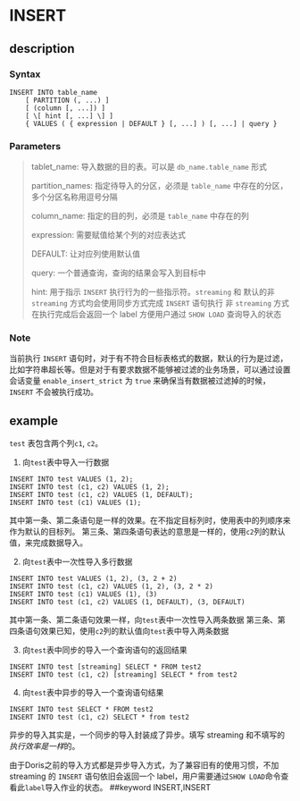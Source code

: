 # INSERT
## description
### Syntax

```
INSERT INTO table_name
    [ PARTITION (, ...) ]
    [ (column [, ...]) ]
    [ \[ hint [, ...] \] ]
    { VALUES ( { expression | DEFAULT } [, ...] ) [, ...] | query }
```

### Parameters

> tablet_name: 导入数据的目的表。可以是 `db_name.table_name` 形式
> 
> partition_names: 指定待导入的分区，必须是 `table_name` 中存在的分区，多个分区名称用逗号分隔
>
> column_name: 指定的目的列，必须是 `table_name` 中存在的列
> 
> expression: 需要赋值给某个列的对应表达式
> 
> DEFAULT: 让对应列使用默认值
> 
> query: 一个普通查询，查询的结果会写入到目标中
> 
> hint: 用于指示 `INSERT` 执行行为的一些指示符。`streaming` 和 默认的非 `streaming` 方式均会使用同步方式完成 `INSERT` 语句执行
>       非 `streaming` 方式在执行完成后会返回一个 label 方便用户通过 `SHOW LOAD` 查询导入的状态

### Note

当前执行 `INSERT` 语句时，对于有不符合目标表格式的数据，默认的行为是过滤，比如字符串超长等。但是对于有要求数据不能够被过滤的业务场景，可以通过设置会话变量 `enable_insert_strict` 为 `true` 来确保当有数据被过滤掉的时候，`INSERT` 不会被执行成功。

## example

`test` 表包含两个列`c1`, `c2`。

1. 向`test`表中导入一行数据

```
INSERT INTO test VALUES (1, 2);
INSERT INTO test (c1, c2) VALUES (1, 2);
INSERT INTO test (c1, c2) VALUES (1, DEFAULT);
INSERT INTO test (c1) VALUES (1);
```

其中第一条、第二条语句是一样的效果。在不指定目标列时，使用表中的列顺序来作为默认的目标列。
第三条、第四条语句表达的意思是一样的，使用`c2`列的默认值，来完成数据导入。

2. 向`test`表中一次性导入多行数据

```
INSERT INTO test VALUES (1, 2), (3, 2 + 2)
INSERT INTO test (c1, c2) VALUES (1, 2), (3, 2 * 2)
INSERT INTO test (c1) VALUES (1), (3)
INSERT INTO test (c1, c2) VALUES (1, DEFAULT), (3, DEFAULT)
```

其中第一条、第二条语句效果一样，向`test`表中一次性导入两条数据
第三条、第四条语句效果已知，使用`c2`列的默认值向`test`表中导入两条数据

3. 向`test`表中同步的导入一个查询语句的返回结果

```
INSERT INTO test [streaming] SELECT * FROM test2
INSERT INTO test (c1, c2) [streaming] SELECT * from test2
```

4. 向`test`表中异步的导入一个查询语句结果

```
INSERT INTO test SELECT * FROM test2
INSERT INTO test (c1, c2) SELECT * from test2
```

异步的导入其实是，一个同步的导入封装成了异步。填写 streaming 和不填写的*执行效率是一样*的。

由于Doris之前的导入方式都是异步导入方式，为了兼容旧有的使用习惯，不加 streaming 的 `INSERT` 语句依旧会返回一个 label，用户需要通过`SHOW LOAD`命令查看此`label`导入作业的状态。
##keyword
INSERT,INSERT
